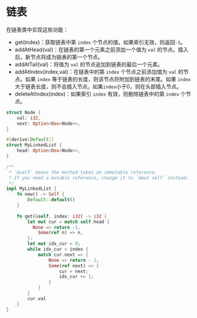 # 链表

在链表类中实现这些功能：

- get(index)：获取链表中第 `index` 个节点的值。如果索引无效，则返回`-1`。
- addAtHead(val)：在链表的第一个元素之前添加一个值为 `val` 的节点。插入后，新节点将成为链表的第一个节点。
- addAtTail(val)：将值为 `val` 的节点追加到链表的最后一个元素。
- addAtIndex(index,val)：在链表中的第 `index` 个节点之前添加值为 `val` 的节点。如果 `index` 等于链表的长度，则该节点将附加到链表的末尾。如果 `index` 大于链表长度，则不会插入节点。如果`index`小于0，则在头部插入节点。
- deleteAtIndex(index)：如果索引 `index` 有效，则删除链表中的第 `index` 个节点。



```rust
struct Node {
    val: i32,
    next: Option<Box<Node>>,
}

#[derive(Default)]
struct MyLinkedList {
    head: Option<Box<Node>>,
}

/**
 * `&self` means the method takes an immutable reference.
 * If you need a mutable reference, change it to `&mut self` instead.
 */
impl MyLinkedList {
    fn new() -> Self {
        Default::default()
    }
    
    fn get(&self, index: i32) -> i32 {
        let mut cur = match self.head {
          None => return -1,
            Some(ref n) => n,
        };
        let mut idx_cur = 0;
        while idx_cur < index {
            match cur.next => {
                None => return - 1,
                Some(ref next) => {
                    cur = next;
                    idx_cur += 1;
                }
            }
        }
        cur.val
    }
}
```

